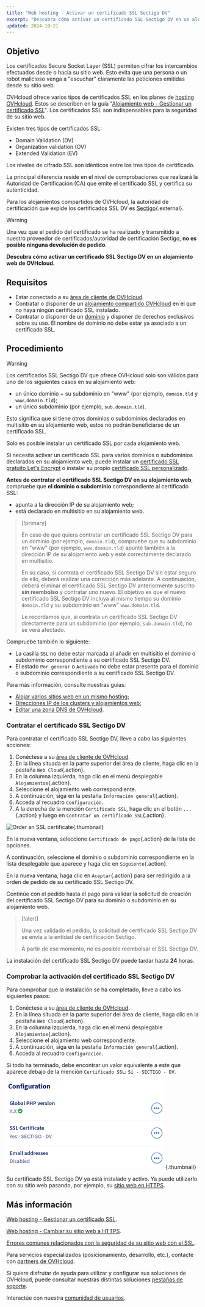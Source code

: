 ```yaml
---
title: "Web hosting - Activar un certificado SSL Sectigo DV"
excerpt: "Descubra cómo activar un certificado SSL Sectigo DV en un alojamiento web de OVHcloud"
updated: 2024-10-21
---
```


## Objetivo

Los certificados Secure Socket Layer (SSL) permiten cifrar los intercambios efectuados desde o hacia su sitio web. Esto evita que una persona o un robot malicioso venga a "escuchar" claramente las peticiones emitidas desde su sitio web.

OVHcloud ofrece varios tipos de certificados SSL en los planes de [hosting OVHcloud](/links/web/hosting). Estos se describen en la guía "[Alojamiento web - Gestionar un certificado SSL](/pages/web_cloud/web_hosting/ssl_on_webhosting)". Los certificados SSL son indispensables para la seguridad de su sitio web.

Existen tres tipos de certificados SSL:

- Domain Validation (DV)
- Organization validation (OV)
- Extended Validation (EV)

Los niveles de cifrado SSL son idénticos entre los tres tipos de certificado.

La principal diferencia reside en el nivel de comprobaciones que realizará la Autoridad de Certificación (CA) que emite el certificado SSL y certifica su autenticidad.

Para los alojamientos compartidos de OVHcloud, la autoridad de certificación que expide los certificados SSL DV es [Sectigo](https://sectigostore.com){.external}.

> [!warning]
>
> Una vez que el pedido del certificado se ha realizado y transmitido a nuestro proveedor de certificados/autoridad de certificación Sectigo, **no es posible ninguna devolución de pedido**.
>

**Descubra cómo activar un certificado SSL Sectigo DV en un alojamiento web de OVHcloud.**

## Requisitos

- Estar conectado a su [área de cliente de OVHcloud](/links/manager).
- Contratar o disponer de un [alojamiento compartido OVHcloud](/links/web/hosting) en el que no haya ningún certificado SSL instalado.
- Contratar o disponer de un [dominio](/links/web/domains) y disponer de derechos exclusivos sobre su uso. El nombre de dominio no debe estar ya asociado a un certificado SSL.

## Procedimiento

> [!warning]
>
> Los certificados SSL Sectigo DV que ofrece OVHcloud solo son válidos para uno de los siguientes casos en su alojamiento web:
>
> - un único dominio + su subdominio en "www" (por ejemplo, `domain.tld` y `www.domain.tld`);
> - un único subdominio (por ejemplo, `sub.domain.tld`).
>
> Esto significa que si tiene otros dominios o subdominios declarados en multisitio en su alojamiento web, estos no podrán beneficiarse de un certificado SSL.
>
> Solo es posible instalar un certificado SSL por cada alojamiento web.
>
> Si necesita activar un certificado SSL para varios dominios o subdominios declarados en su alojamiento web, puede instalar un [certificado SSL gratuito Let's Encrypt](/links/web/hosting-options-ssl) o instalar su propio [certificado SSL personalizado](/pages/web_cloud/web_hosting/ssl_custom).

**Antes de contratar el certificado SSL Sectigo DV en su alojamiento web**, compruebe que **el dominio o subdominio** correspondiente al certificado SSL:

- apunta a la dirección IP de su alojamiento web;
- está declarado en multisitio en su alojamiento web.

> [!primary]
>
> En caso de que quiera contratar un certificado SSL Sectigo DV para un dominio (por ejemplo, `domain.tld`), compruebe que su subdominio en "www" (por ejemplo, `www.domain.tld`) apunte también a la dirección IP de su alojamiento web y esté correctamente declarado en multisitio.
>
> En su caso, si contrata el certificado SSL Sectigo DV sin estar seguro de ello, deberá realizar una corrección más adelante. A continuación, deberá eliminar el certificado SSL Sectigo DV anteriormente suscrito **sin reembolso** y contratar uno nuevo. El objetivo es que el nuevo certificado SSL Sectigo DV incluya al mismo tiempo su dominio `domain.tld` y su subdominio en "www" `www.domain.tld`.
>
> Le recordamos que, si contrata un certificado SSL Sectigo DV directamente para un subdominio (por ejemplo, `sub.domain.tld`), no se verá afectado.

Compruebe también lo siguiente:

- La casilla `SSL` no debe estar marcada al añadir en multisitio el dominio o subdominio correspondiente a su certificado SSL Sectigo DV.
- El estado `Por generar` o `Activado` no debe estar presente para el dominio o subdominio correspondiente a su certificado SSL Sectigo DV.

Para más información, consulte nuestras guías:

- [Alojar varios sitios web en un mismo hosting](/pages/web_cloud/web_hosting/multisites_configure_multisite);
- [Direcciones IP de los clusters y alojamientos web](/pages/web_cloud/web_hosting/clusters_and_shared_hosting_IP);
- [Editar una zona DNS de OVHcloud](/pages/web_cloud/domains/dns_zone_edit).

### Contratar el certificado SSL Sectigo DV

Para contratar el certificado SSL Sectigo DV, lleve a cabo las siguientes acciones:

1. Conéctese a su [área de cliente de OVHcloud](/links/manager).
2. En la línea situada en la parte superior del área de cliente, haga clic en la pestaña `Web Cloud`{.action}.
3. En la columna izquierda, haga clic en el menú desplegable `Alojamientos`{.action}.
4. Seleccione el alojamiento web correspondiente.
5. A continuación, siga en la pestaña `Información general`{.action}.
6. Acceda al recuadro `Configuración`.
7. A la derecha de la mención `Certificado SSL`, haga clic en el botón `...`{.action} y luego en `Contratar un certificado SSL`{.action}.

![Order an SSL certificate](/pages/assets/screens/control_panel/product-selection/web-cloud/web-hosting/general-information/order-an-ssl-certificate.png){.thumbnail}

En la nueva ventana, seleccione `Certificado de pago`{.action} de la lista de opciones.

A continuación, seleccione el dominio o subdominio correspondiente en la lista desplegable que aparece y haga clic en `Siguiente`{.action}.

En la nueva ventana, haga clic en `Aceptar`{.action} para ser redirigido a la orden de pedido de su certificado SSL Sectigo DV.

Continúe con el pedido hasta el pago para validar la solicitud de creación del certificado SSL Sectigo DV para su dominio o subdominio en su alojamiento web.

> [!alert]
>
> Una vez validado el pedido, la solicitud de certificado SSL Sectigo DV se envía a la entidad de certificación Sectigo.
>
> A partir de ese momento, no es posible reembolsar el SSL Sectigo DV.

La instalación del certificado SSL Sectigo DV puede tardar hasta **24** horas.

### Comprobar la activación del certificado SSL Sectigo DV

Para comprobar que la instalación se ha completado, lleve a cabo los siguientes pasos:

1. Conéctese a su [área de cliente de OVHcloud](/links/manager).
2. En la línea situada en la parte superior del área de cliente, haga clic en la pestaña `Web Cloud`{.action}.
3. En la columna izquierda, haga clic en el menú desplegable `Alojamientos`{.action}.
4. Seleccione el alojamiento web correspondiente.
5. A continuación, siga en la pestaña `Información general`{.action}.
6. Acceda al recuadro `Configuración`.

Si todo ha terminado, debe encontrar un valor equivalente a este que aparece debajo de la mención `Certificado SSL`: `Sí - SECTIGO - DV`.

![SSL Sectigo DV certificate](/pages/assets/screens/control_panel/product-selection/web-cloud/web-hosting/general-information/ssl-certificate-dv-enable.png){.thumbnail}

Su certificado SSL Sectigo DV ya está instalado y activo. Ya puede utilizarlo con su sitio web pasando, por ejemplo, su [sitio web en HTTPS](/pages/web_cloud/web_hosting/ssl-activate-https-website).

## Más información <a name="go-further"></a>

[Web hosting - Gestionar un certificado SSL](/pages/web_cloud/web_hosting/ssl_on_webhosting).

[Web hosting - Cambiar su sitio web a HTTPS](/pages/web_cloud/web_hosting/ssl-activate-https-website).

[Errores comunes relacionados con la seguridad de su sitio web con el SSL](/pages/web_cloud/web_hosting/ssl_avoid_common_pitfalls_of_making_website_secure).
 
Para servicios especializados (posicionamiento, desarrollo, etc.), contacte con [partners de OVHcloud](/links/partner).
 
Si quiere disfrutar de ayuda para utilizar y configurar sus soluciones de OVHcloud, puede consultar nuestras distintas soluciones [pestañas de soporte](/links/support).
 
Interactúe con nuestra [comunidad de usuarios](/links/community).